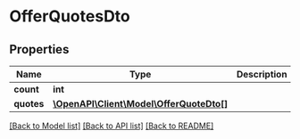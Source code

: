 # OfferQuotesDto

## Properties
Name | Type | Description | Notes
------------ | ------------- | ------------- | -------------
**count** | **int** |  | [optional] 
**quotes** | [**\OpenAPI\Client\Model\OfferQuoteDto[]**](OfferQuoteDto.md) |  | [optional] 

[[Back to Model list]](../README.md#documentation-for-models) [[Back to API list]](../README.md#documentation-for-api-endpoints) [[Back to README]](../README.md)


